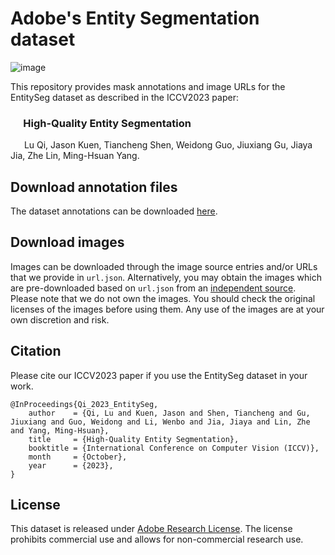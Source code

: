# Adobe's Entity Segmentation dataset
![image](preview.png)

This repository provides mask annotations and image URLs for the EntitySeg dataset as described in the ICCV2023 paper:

### &emsp; High-Quality Entity Segmentation
&emsp;&nbsp; Lu Qi, Jason Kuen, Tiancheng Shen, Weidong Guo, Jiuxiang Gu, Jiaya Jia, Zhe Lin, Ming-Hsuan Yang.

## Download annotation files
The dataset annotations can be downloaded [here](https://github.com/adobe-research/EntitySeg-Dataset/releases/tag/v1.0).

## Download images
Images can be downloaded through the image source entries and/or URLs that we provide in `url.json`. Alternatively, you may obtain the images which are pre-downloaded based on `url.json` from an [independent source](https://github.com/qqlu1992/Adobe_EntitySeg). Please note that we do not own the images. You should check the original licenses of the images before using them. Any use of the images are at your own discretion and risk.

## Citation
Please cite our ICCV2023 paper if you use the EntitySeg dataset in your work.
````
@InProceedings{Qi_2023_EntitySeg,
    author    = {Qi, Lu and Kuen, Jason and Shen, Tiancheng and Gu, Jiuxiang and Guo, Weidong and Li, Wenbo and Jia, Jiaya and Lin, Zhe and Yang, Ming-Hsuan},
    title     = {High-Quality Entity Segmentation},
    booktitle = {International Conference on Computer Vision (ICCV)},
    month     = {October},
    year      = {2023},
}
````

## License
This dataset is released under [Adobe Research License](LICENSE.md). The license prohibits commercial use and allows for non-commercial research use.

